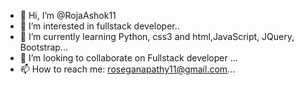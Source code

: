 - 👋 Hi, I’m @RojaAshok11
- 👀 I’m interested in fullstack developer..
- 🌱 I’m currently learning Python,  css3 and html,JavaScript,  JQuery,  Bootstrap...
- 💞️ I’m looking to collaborate on  Fullstack developer ...
- 📫 How to reach me: roseganapathy11@gmail.com...

<!---
RojaAshok11/RojaAshok11 is a ✨ special ✨ repository because its `README.md` (this file) appears on your GitHub profile.
You can click the Preview link to take a look at your changes.
--->
